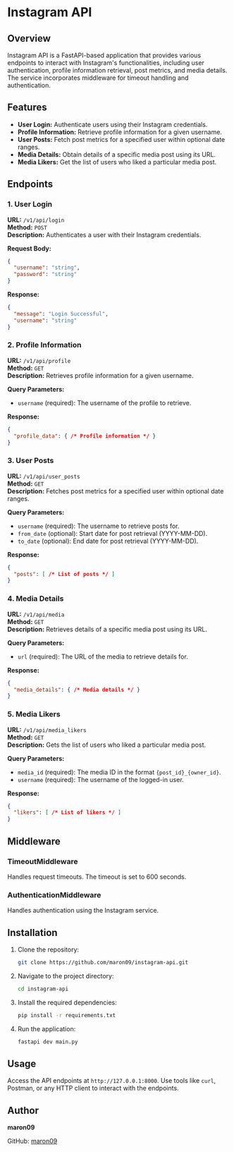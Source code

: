 # Instagram API

## Overview

Instagram API is a FastAPI-based application that provides various endpoints to interact with Instagram's functionalities, including user authentication, profile information retrieval, post metrics, and media details. The service incorporates middleware for timeout handling and authentication.

## Features

- **User Login:** Authenticate users using their Instagram credentials.
- **Profile Information:** Retrieve profile information for a given username.
- **User Posts:** Fetch post metrics for a specified user within optional date ranges.
- **Media Details:** Obtain details of a specific media post using its URL.
- **Media Likers:** Get the list of users who liked a particular media post.

## Endpoints

### 1. User Login
**URL:** `/v1/api/login`  
**Method:** `POST`  
**Description:** Authenticates a user with their Instagram credentials.

**Request Body:**
```json
{
  "username": "string",
  "password": "string"
}
```

**Response:**
```json
{
  "message": "Login Successful",
  "username": "string"
}
```

### 2. Profile Information
**URL:** `/v1/api/profile`  
**Method:** `GET`  
**Description:** Retrieves profile information for a given username.

**Query Parameters:**
- `username` (required): The username of the profile to retrieve.

**Response:**
```json
{
  "profile_data": { /* Profile information */ }
}
```

### 3. User Posts
**URL:** `/v1/api/user_posts`  
**Method:** `GET`  
**Description:** Fetches post metrics for a specified user within optional date ranges.

**Query Parameters:**
- `username` (required): The username to retrieve posts for.
- `from_date` (optional): Start date for post retrieval (YYYY-MM-DD).
- `to_date` (optional): End date for post retrieval (YYYY-MM-DD).

**Response:**
```json
{
  "posts": [ /* List of posts */ ]
}
```

### 4. Media Details
**URL:** `/v1/api/media`  
**Method:** `GET`  
**Description:** Retrieves details of a specific media post using its URL.

**Query Parameters:**
- `url` (required): The URL of the media to retrieve details for.

**Response:**
```json
{
  "media_details": { /* Media details */ }
}
```

### 5. Media Likers
**URL:** `/v1/api/media_likers`  
**Method:** `GET`  
**Description:** Gets the list of users who liked a particular media post.

**Query Parameters:**
- `media_id` (required): The media ID in the format `{post_id}_{owner_id}`.
- `username` (required): The username of the logged-in user.

**Response:**
```json
{
  "likers": [ /* List of likers */ ]
}
```

## Middleware

### TimeoutMiddleware
Handles request timeouts. The timeout is set to 600 seconds.

### AuthenticationMiddleware
Handles authentication using the Instagram service.

## Installation

1. Clone the repository:
   ```sh
   git clone https://github.com/maron09/instagram-api.git
   ```
2. Navigate to the project directory:
   ```bash
   cd instagram-api
   ```
3. Install the required dependencies:
   ```bash
   pip install -r requirements.txt
   ```
4. Run the application:
   ```bash
   fastapi dev main.py
   ```

## Usage

Access the API endpoints at `http://127.0.0.1:8000`. Use tools like `curl`, Postman, or any HTTP client to interact with the endpoints.

## Author

**maron09**

GitHub: [maron09](https://github.com/maron09)
